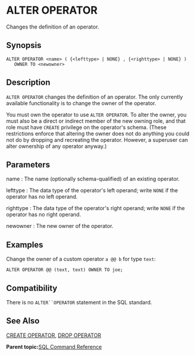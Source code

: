 # ALTER OPERATOR 

Changes the definition of an operator.

## Synopsis 

``` {#sql_command_synopsis}
ALTER OPERATOR <name> ( {<lefttype> | NONE} , {<righttype> | NONE} ) 
   OWNER TO <newowner>
```

## Description 

`ALTER OPERATOR` changes the definition of an operator. The only currently available functionality is to change the owner of the operator.

You must own the operator to use `ALTER OPERATOR`. To alter the owner, you must also be a direct or indirect member of the new owning role, and that role must have `CREATE` privilege on the operator's schema. \(These restrictions enforce that altering the owner does not do anything you could not do by dropping and recreating the operator. However, a superuser can alter ownership of any operator anyway.\)

## Parameters 

name
:   The name \(optionally schema-qualified\) of an existing operator.

lefttype
:   The data type of the operator's left operand; write `NONE` if the operator has no left operand.

righttype
:   The data type of the operator's right operand; write `NONE` if the operator has no right operand.

newowner
:   The new owner of the operator.

## Examples 

Change the owner of a custom operator `a @@ b` for type `text`:

```
ALTER OPERATOR @@ (text, text) OWNER TO joe;
```

## Compatibility 

There is no `ALTER``OPERATOR` statement in the SQL standard.

## See Also 

[CREATE OPERATOR](CREATE_OPERATOR.html), [DROP OPERATOR](DROP_OPERATOR.html)

**Parent topic:**[SQL Command Reference](../sql_commands/sql_ref.html)

